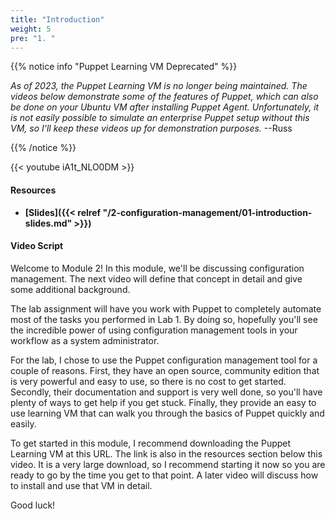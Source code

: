 ```yaml
---
title: "Introduction"
weight: 5
pre: "1. "
---
```


{{% notice info "Puppet Learning VM Deprecated" %}}

_As of 2023, the Puppet Learning VM is no longer being maintained. The videos below demonstrate some of the features of Puppet, which can also be done on your Ubuntu VM after installing Puppet Agent. Unfortunately, it is not easily possible to simulate an enterprise Puppet setup without this VM, so I'll keep these videos up for demonstration purposes._ --Russ

{{% /notice %}}

{{< youtube iA1t_NLO0DM >}}

#### Resources

* **[Slides]({{< relref "/2-configuration-management/01-introduction-slides.md" >}})**

#### Video Script

Welcome to Module 2! In this module, we'll be discussing configuration management. The next video will define that concept in detail and give some additional background.

The lab assignment will have you work with Puppet to completely automate most of the tasks you performed in Lab 1. By doing so, hopefully you'll see the incredible power of using configuration management tools in your workflow as a system administrator.

For the lab, I chose to use the Puppet configuration management tool for a couple of reasons. First, they have an open source, community edition that is very powerful and easy to use, so there is no cost to get started. Secondly, their documentation and support is very well done, so you'll have plenty of ways to get help if you get stuck. Finally, they provide an easy to use learning VM that can walk you through the basics of Puppet quickly and easily.

To get started in this module, I recommend downloading the Puppet Learning VM at this URL. The link is also in the resources section below this video. It is a very large download, so I recommend starting it now so you are ready to go by the time you get to that point. A later video will discuss how to install and use that VM in detail.

Good luck!
